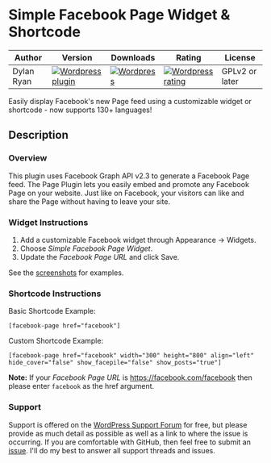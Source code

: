 # Simple Facebook Page Widget & Shortcode
| Author | Version | Downloads | Rating | License |
|-|-|-|-|-|
| Dylan Ryan|[![Wordpress plugin](http://img.shields.io/wordpress/plugin/v/simple-facebook-twitter-widget.svg?style=flat)](https://wordpress.org/plugins/simple-facebook-twitter-widget/)|[![Wordpress](http://img.shields.io/wordpress/plugin/dt/simple-facebook-twitter-widget.svg?style=flat)](https://wordpress.org/plugins/simple-facebook-twitter-widget/)|[![Wordpress rating](http://img.shields.io/wordpress/plugin/r/simple-facebook-twitter-widget.svg?style=flat)](https://wordpress.org/plugins/simple-facebook-twitter-widget/)| GPLv2 or later |


Easily display Facebook's new Page feed using a customizable widget or shortcode - now supports 130+ languages!

## Description
### Overview
This plugin uses Facebook Graph API v2.3 to generate a Facebook Page feed. The Page Plugin lets you easily embed and promote any Facebook Page on your website. Just like on Facebook, your visitors can like and share the Page without having to leave your site.

### Widget Instructions
1. Add a customizable Facebook widget through Appearance -> Widgets.
2. Choose *Simple Facebook Page Widget*.
3. Update the *Facebook Page URL* and click Save.

See the [screenshots](https://wordpress.org/plugins/simple-facebook-twitter-widget/screenshots/) for examples.

### Shortcode Instructions
Basic Shortcode Example:

`[facebook-page href="facebook"]`

Custom Shortcode Example:

`[facebook-page href="facebook" width="300" height="800" align="left" hide_cover="false" show_facepile="false" show_posts="true"]`

**Note:** If your *Facebook Page URL* is https://facebook.com/facebook then please enter `facebook` as the href argument.

### Support

Support is offered on the [WordPress Support Forum](https://wordpress.org/support/plugin/simple-facebook-twitter-widget) for free, but please provide as much detail as possible as well as a link to where the issue is occurring. If you are comfortable with GitHub, then feel free to submit an [issue](https://github.com/irkanu/simple-facebook-page-widget/issues). I'll do my best to answer all support threads and issues.
